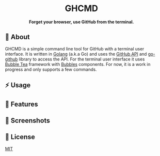 <div align="center">

# GHCMD

**Forget your browser, use GitHub from the terminal.**

<!-- [About](#about) •
[Usage](#usage) •
[Screenshots](#screenshots) -->

</div>

## :pushpin: About

GHCMD is a simple command line tool for GitHub with a terminal user interface.
It is written in [Golang](https://go.dev/) (a.k.a Go) and uses the [GitHub API](https://developer.github.com/v3/) and [go-github](https://github.com/google/go-github) library to access the API.
For the terminal user interface it uses [Bubble Tea](https://github.com/charmbracelet/bubbletea) framework with [Bubbles](https://github.com/charmbracelet/bubbles) components.
For now, it is a work in progress and only supports a few commands.

## :zap: Usage

## :dart: Features

## :camera_flash: Screenshots

## :page_facing_up: License

[MIT](https://raw.githubusercontent.com/luisedmc/ghcmd/master/LICENSE)

